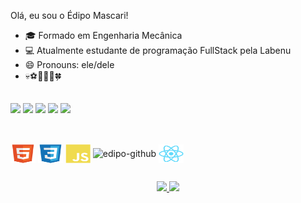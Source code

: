 Olá, eu sou o Édipo Mascari!

- 🎓 Formado em Engenharia Mecânica
- 💻 Atualmente estudante de programação FullStack pela Labenu
- 😄 Pronouns: ele/dele
- 💀⚽🎣🐕‍🦺🍀

##
<div> 
  <a href = "mailto:edipohc@gmail.com"><img src="https://img.shields.io/badge/-Gmail-%23333?style=for-the-badge&logo=gmail&logoColor=white" target="_blank"></a>
  <a href="https://www.linkedin.com/in/edipo-mascari-83960b9a" target="_blank"><img src="https://img.shields.io/badge/-LinkedIn-%230077B5?style=for-the-badge&logo=linkedin&logoColor=white" target="_blank"></a>
  <a href="https://www.facebook.com/edipo.mascari/" target="_blank"><img src="https://img.shields.io/badge/Facebook-1877F2?style=for-the-badge&logo=facebook&logoColor=white" target="_blank"></a>
   <a href="https://www.instagram.com/edipo_mascari/?r=nametag" target="_blank"><img src="https://img.shields.io/badge/-Instagram-%23E4405F?style=for-the-badge&logo=instagram&logoColor=white" target="_blank"></a>
   <a href="https://web.whatsapp.com/send?phone=5518997795491" target="_blank"><img class="cont" src="https://img.shields.io/badge/WhatsApp-25D366?style=for-the-badge&logo=whatsapp&logoColor=white" target="_blank"></a>
</div>

##
<div style="display: inline_block"><br>
  <img align="center" alt="edipo-HTML" height="30" width="40" src="https://raw.githubusercontent.com/devicons/devicon/master/icons/html5/html5-original.svg">
  <img align="center" alt="edipo-CSS" height="30" width="40" src="https://raw.githubusercontent.com/devicons/devicon/master/icons/css3/css3-original.svg">
  <img align="center" alt="edipo-Js" height="30" width="40" src="https://raw.githubusercontent.com/devicons/devicon/master/icons/javascript/javascript-plain.svg">
  <img align="center" alt="edipo-github" height="30" width="40" src="https://cdn.jsdelivr.net/gh/devicons/devicon/icons/github/github-original.svg" />   
  <img align="center" alt="edipo-React" height="30" width="40" src="https://raw.githubusercontent.com/devicons/devicon/master/icons/react/react-original.svg">
</div>

##
<div align="center">
  <a href="https://github.com/Mascariep">
  <img height="130em" src="https://github-readme-stats.vercel.app/api?username=Mascariep&show_icons=true&theme=dark&include_all_commits=true&count_private=true"/>
  <img height="130em" src="https://github-readme-stats.vercel.app/api/top-langs/?username=Mascariep&layout=compact&langs_count=7&theme=dark"/>
</div>


